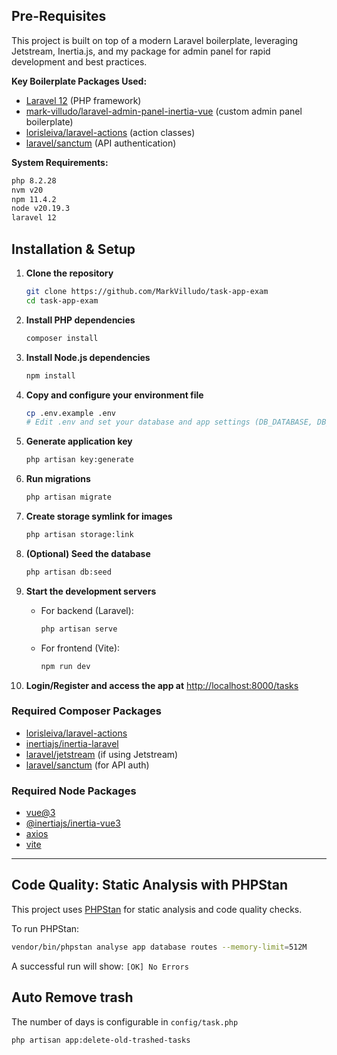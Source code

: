 ## Pre-Requisites

This project is built on top of a modern Laravel boilerplate, leveraging Jetstream, Inertia.js, and my package for admin panel for rapid development and best practices.

**Key Boilerplate Packages Used:**
- [Laravel 12](https://laravel.com/) (PHP framework)
- [mark-villudo/laravel-admin-panel-inertia-vue](https://packagist.org/packages/mark-villudo/laravel-admin-panel-inertia-vue) (custom admin panel boilerplate)
- [lorisleiva/laravel-actions](https://github.com/lorisleiva/laravel-actions) (action classes)
- [laravel/sanctum](https://laravel.com/docs/10.x/sanctum) (API authentication)

**System Requirements:**
```sh
php 8.2.28
nvm v20
npm 11.4.2
node v20.19.3
laravel 12
```

## Installation & Setup

1. **Clone the repository**
   ```sh
   git clone https://github.com/MarkVilludo/task-app-exam
   cd task-app-exam
   ```

2. **Install PHP dependencies**
   ```sh
   composer install
   ```

3. **Install Node.js dependencies**
   ```sh
   npm install
   ```

4. **Copy and configure your environment file**
   ```sh
   cp .env.example .env
   # Edit .env and set your database and app settings (DB_DATABASE, DB_USERNAME, DB_PASSWORD, etc.)
   ```

5. **Generate application key**
   ```sh
   php artisan key:generate
   ```

6. **Run migrations**
   ```sh
   php artisan migrate
   ```

7. **Create storage symlink for images**
   ```sh
   php artisan storage:link
   ```

8. **(Optional) Seed the database**
   ```sh
   php artisan db:seed
   ```

9. **Start the development servers**
   - For backend (Laravel):
     ```sh
     php artisan serve
     ```
   - For frontend (Vite):
     ```sh
     npm run dev
     ```

10. **Login/Register and access the app at** [http://localhost:8000/tasks](http://localhost:8000/tasks)

### Required Composer Packages
- [lorisleiva/laravel-actions](https://github.com/lorisleiva/laravel-actions)
- [inertiajs/inertia-laravel](https://inertiajs.com/)
- [laravel/jetstream](https://jetstream.laravel.com/) (if using Jetstream)
- [laravel/sanctum](https://laravel.com/docs/10.x/sanctum) (for API auth)

### Required Node Packages
- [vue@3](https://vuejs.org/)
- [@inertiajs/inertia-vue3](https://inertiajs.com/)
- [axios](https://axios-http.com/)
- [vite](https://vitejs.dev/)

---

## Code Quality: Static Analysis with PHPStan

This project uses [PHPStan](https://phpstan.org/) for static analysis and code quality checks.

To run PHPStan:
```sh
vendor/bin/phpstan analyse app database routes --memory-limit=512M
```
A successful run will show: `[OK] No Errors`


## Auto Remove trash

The number of days is configurable in `config/task.php`

```sh
php artisan app:delete-old-trashed-tasks
```
